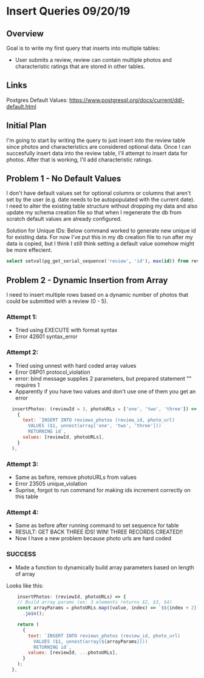 # Insert Queries 09/20/19

## Overview
Goal is to write my first query that inserts into multiple tables: 
- User submits a review, review can contain multiple photos and characteristic ratings that are stored in other tables.

## Links
Postgres Default Values: https://www.postgresql.org/docs/current/ddl-default.html

## Initial Plan
I'm going to start by writing the query to just insert into the review table since photos and characteristics are considered optional data. Once I can succesfully insert data into the review table, I'll attempt to insert data for photos. After that is working, I'll add characteristic ratings.

## Problem 1 - No Default Values
I don't have default values set for optional columns or columns that aren't set by the user (e.g. date needs to be autopopulated with the current date).
I need to alter the existing table structure without dropping my data and also update my schema creation file so that when I regenerate the db from scratch default values are already configured.

Solution for Unique IDs: 
Below command worked to generate new unique id for existing data. For now I've put this in my db creation file to run after my data is copied, but I think I still think setting a default value somehow might be more effecient.


```SQL
select setval(pg_get_serial_sequence('review', 'id'), max(id)) from review;
```

## Problem 2 - Dynamic Insertion from Array
I need to insert multiple rows based on a dynamic number of photos that could be submitted with a review (0 - 5).

### Attempt 1: 
- Tried using EXECUTE with format syntax
- Error 42601	syntax_error

### Attempt 2:
- Tried using unnest with hard coded array values
- Error 08P01	protocol_violation
- error: bind message supplies 2 parameters, but prepared statement "" requires 1
- Apparently if you have two values and don't use one of them you get an error

```js
  insertPhotos: (reviewId = 3, photoURLs = ['one', 'two', 'three']) => (
    {
      text: `INSERT INTO reviews_photos (review_id, photo_url)
        VALUES ($1, unnest(array['one', 'two', 'three']))
        RETURNING id`,
      values: [reviewId, photoURLs],
    }
  ),
  ```

  ### Attempt 3:
  - Same as before, remove photoURLs from values
  - Error 23505 unique_violation
  - Suprise, forgot to run command for making ids increment correctly on this table

  ### Attempt 4:
  - Same as before after running command to set sequence for table
  - RESULT: GET BACK THREE IDS! WIN! THREE RECORDS CREATED!!
  - Now I have a new problem because photo urls are hard coded

  ### SUCCESS
  - Made a function to dynamically build array parameters based on length of array

  Looks like this:
```js
    insertPhotos: (reviewId, photoURLs) => {
    // Build array params (ex: 3 elements returns $2, $3, $4)
    const arrayParams = photoURLs.map((value, index) => `$${index + 2}`)
      .join();

    return (
      {
        text: `INSERT INTO reviews_photos (review_id, photo_url)
          VALUES ($1, unnest(array[${arrayParams}]))
          RETURNING id`,
        values: [reviewId, ...photoURLs],
      }
    );
  },
  ```